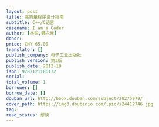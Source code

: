 ```yaml
---
layout: post
title: 高质量程序设计指南
subtitle: C++/C语言
casename: I am a Coder
author: [林锐,韩永泉]
donor: 
price: CNY 65.00
translator: []
publish_company: 电子工业出版社
publish_version: 第3版
publish_date: 2012-10
isbn: 9787121186172
serial: 
total_volume: 1
borrower: []
borrow_date: []
douban_url: http://book.douban.com/subject/20275979/
cover_path: https://img3.doubanio.com/lpic/s24412746.jpg
tag: 
read_status: 想读
---
```

